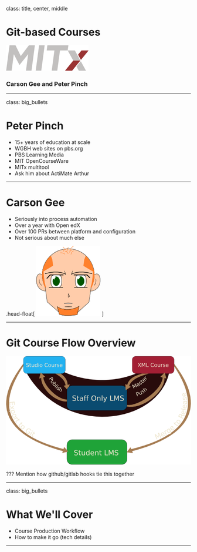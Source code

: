 class: title, center, middle

# Git-based Courses

![logo](../assets/mitx_logo.png)

### Carson Gee and Peter Pinch

---

class: big_bullets

# Peter Pinch
- 15+ years of education at scale
- WGBH web sites on pbs.org
- PBS Learning Media
- MIT OpenCourseWare
- MITx multitool 
- Ask him about ActiMate Arthur

---

# Carson Gee

- Seriously into process automation
- Over a year with Open edX
- Over 100 PRs between platform and configuration
- Not serious about much else

.head-float[
![logo](../assets/carson.png)
]

---

# Git Course Flow Overview

![Process Overview](../assets/flow_overview.png)

???
Mention how github/gitlab hooks tie this together

---

class: big_bullets

# What We'll Cover

- Course Production Workflow
- How to make it go (tech details)

---
